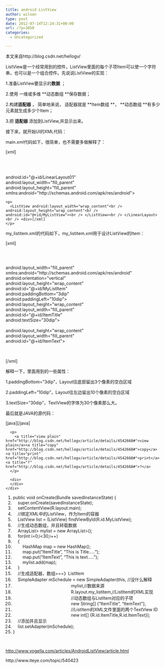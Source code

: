 ```yaml
---
title: android ListView
author: wiloon
type: post
date: 2012-07-14T12:24:31+00:00
url: /?p=3850
categories:
  - Uncategorized

---
```

本文来自http://blog.csdn.net/hellogv/

ListView是一个经常用到的控件，ListView里面的每个子项Item可以使一个字符串，也可以是一个组合控件。先说说ListView的实现：

1.准备ListView要显示的**数据** ；

2.使用 一维或多维 **动态数组 **保存数据；

2.构建**适配器** ， 简单地来说， 适配器就是 **Item数组 **， **动态数组 **有多少元素就生成多少个Item；

3.把 **适配器** 添加到ListView,并显示出来。

接下来，就开始UI的XML代码：

main.xml代码如下，很简单，也不需要多做解释了：

<div>
  <div>
    <p>
      [xml]</div><br /> <div><?xml version="1.0" encoding="utf-8"?></div><br /> <div><LinearLayout</div><br /> <div>android:id="@+id/LinearLayout01"<br /> android:layout_width="fill_parent"<br /> android:layout_height="fill_parent"<br /> xmlns:android="http://schemas.android.com/apk/res/android">
    </p>
    
    <p>
      <ListView android:layout_width="wrap_content"<br /> android:layout_height="wrap_content"<br /> android:id="@+id/MyListView"><br /> </ListView><br /> </LinearLayout><br /> <div>[/xml]
    </p>
  </div>
</div>

<div>
  my_listitem.xml的代码如下，my_listitem.xml用于设计ListView的Item：</p> 
  
  <p>
    [xml]</div><br /> <div>
  </p>
  
  <p>
    <?xml version="1.0" encoding="utf-8"?><br /> <LinearLayout<br /> android:layout_width="fill_parent"<br /> xmlns:android="http://schemas.android.com/apk/res/android"<br /> android:orientation="vertical"<br /> android:layout_height="wrap_content"<br /> android:id="@+id/MyListItem"<br /> android:paddingBottom="3dip"<br /> android:paddingLeft="10dip"><br /> <TextView<br /> android:layout_height="wrap_content"<br /> android:layout_width="fill_parent"<br /> android:id="@+id/ItemTitle"<br /> android:textSize="30dip"><br /> </TextView><br /> <TextView<br /> android:layout_height="wrap_content"<br /> android:layout_width="fill_parent"<br /> android:id="@+id/ItemText"><br /> </TextView><br /> </LinearLayout>
  </p>
  
  <p>
    </div><br /> <div>[/xml]
  </p>
</div>

解释一下，里面用到的一些属性：

1.paddingBottom=&#8221;3dip&#8221;，Layout往底部留出3个像素的空白区域

2.paddingLeft=&#8221;10dip&#8221;，Layout往左边留出10个像素的空白区域

3.textSize=&#8221;30dip&#8221;，TextView的字体为30个像素那么大。

最后就是JAVA的源代码：

<div>
  <div>
    <div>
      <p>
        [java][/java]
      </p>
      
      <p>
        <a title="view plain" href="http://blog.csdn.net/hellogv/article/details/4542668#">view plain</a><a title="copy" href="http://blog.csdn.net/hellogv/article/details/4542668#">copy</a><a title="print" href="http://blog.csdn.net/hellogv/article/details/4542668#">print</a><a title="?" href="http://blog.csdn.net/hellogv/article/details/4542668#">?</a>
      </p>
      
      <div>
      </div>
    </div>
  </div>
  
  <ol start="1">
    <li>
      public void onCreate(Bundle savedInstanceState) {
    </li>
    <li>
          super.onCreate(savedInstanceState);
    </li>
    <li>
          setContentView(R.layout.main);
    </li>
    <li>
          //绑定XML中的ListView，作为Item的容器
    </li>
    <li>
          ListView list = (ListView) findViewById(R.id.MyListView);
    </li>
    <li>
          //生成动态数组，并且转载数据
    </li>
    <li>
          ArrayList<HashMap<String, String>> mylist = new ArrayList<HashMap<String, String>>();
    </li>
    <li>
          for(int i=0;i<30;i++)
    </li>
    <li>
          {
    </li>
    <li>
              HashMap<String, String> map = new HashMap<String, String>();
    </li>
    <li>
              map.put(&#8220;ItemTitle&#8221;, &#8220;This is Title&#8230;..&#8221;);
    </li>
    <li>
              map.put(&#8220;ItemText&#8221;, &#8220;This is text&#8230;..&#8221;);
    </li>
    <li>
              mylist.add(map);
    </li>
    <li>
          }
    </li>
    <li>
          //生成适配器，数组===》ListItem
    </li>
    <li>
          SimpleAdapter mSchedule = new SimpleAdapter(this, //没什么解释
    </li>
    <li>
                                                      mylist,//数据来源
    </li>
    <li>
                                                      R.layout.my_listitem,//ListItem的XML实现
    </li>
    <li>
                                                      //动态数组与ListItem对应的子项
    </li>
    <li>
                                                      new String[] {&#8220;ItemTitle&#8221;, &#8220;ItemText&#8221;},
    </li>
    <li>
                                                      //ListItem的XML文件里面的两个TextView ID
    </li>
    <li>
                                                      new int[] {R.id.ItemTitle,R.id.ItemText});
    </li>
    <li>
          //添加并且显示
    </li>
    <li>
          list.setAdapter(mSchedule);
    </li>
    <li>
      }
    </li>
  </ol>
  
  <p>
    &nbsp;
  </p>
  
  <p>
    <a href="http://www.vogella.com/articles/AndroidListView/article.html">http://www.vogella.com/articles/AndroidListView/article.html</a>
  </p>
  
  <p>
    http://www.iteye.com/topic/540423
  </p>
</div>